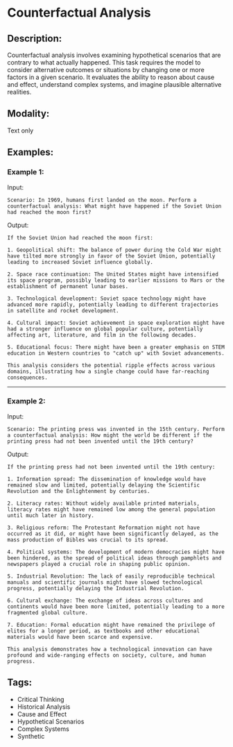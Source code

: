 # Counterfactual Analysis

## Description:
Counterfactual analysis involves examining hypothetical scenarios that are contrary to what actually happened. This task requires the model to consider alternative outcomes or situations by changing one or more factors in a given scenario. It evaluates the ability to reason about cause and effect, understand complex systems, and imagine plausible alternative realities.

## Modality:
Text only

## Examples:

### Example 1:

Input:

```
Scenario: In 1969, humans first landed on the moon. Perform a counterfactual analysis: What might have happened if the Soviet Union had reached the moon first?
```

Output:

```
If the Soviet Union had reached the moon first:

1. Geopolitical shift: The balance of power during the Cold War might have tilted more strongly in favor of the Soviet Union, potentially leading to increased Soviet influence globally.

2. Space race continuation: The United States might have intensified its space program, possibly leading to earlier missions to Mars or the establishment of permanent lunar bases.

3. Technological development: Soviet space technology might have advanced more rapidly, potentially leading to different trajectories in satellite and rocket development.

4. Cultural impact: Soviet achievement in space exploration might have had a stronger influence on global popular culture, potentially affecting art, literature, and film in the following decades.

5. Educational focus: There might have been a greater emphasis on STEM education in Western countries to "catch up" with Soviet advancements.

This analysis considers the potential ripple effects across various domains, illustrating how a single change could have far-reaching consequences.
```

---

### Example 2:

Input:

```
Scenario: The printing press was invented in the 15th century. Perform a counterfactual analysis: How might the world be different if the printing press had not been invented until the 19th century?
```

Output:

```
If the printing press had not been invented until the 19th century:

1. Information spread: The dissemination of knowledge would have remained slow and limited, potentially delaying the Scientific Revolution and the Enlightenment by centuries.

2. Literacy rates: Without widely available printed materials, literacy rates might have remained low among the general population until much later in history.

3. Religious reform: The Protestant Reformation might not have occurred as it did, or might have been significantly delayed, as the mass production of Bibles was crucial to its spread.

4. Political systems: The development of modern democracies might have been hindered, as the spread of political ideas through pamphlets and newspapers played a crucial role in shaping public opinion.

5. Industrial Revolution: The lack of easily reproducible technical manuals and scientific journals might have slowed technological progress, potentially delaying the Industrial Revolution.

6. Cultural exchange: The exchange of ideas across cultures and continents would have been more limited, potentially leading to a more fragmented global culture.

7. Education: Formal education might have remained the privilege of elites for a longer period, as textbooks and other educational materials would have been scarce and expensive.

This analysis demonstrates how a technological innovation can have profound and wide-ranging effects on society, culture, and human progress.
```

## Tags:
- Critical Thinking
- Historical Analysis
- Cause and Effect
- Hypothetical Scenarios
- Complex Systems
- Synthetic
